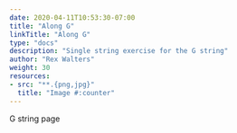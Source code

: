 ```yaml
---
date: 2020-04-11T10:53:30-07:00
title: "Along G"
linkTitle: "Along G"
type: "docs"
description: "Single string exercise for the G string"
author: "Rex Walters"
weight: 30
resources:
- src: "**.{png,jpg}"
  title: "Image #:counter"
---
```


G string page

